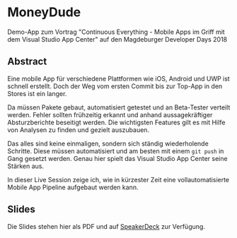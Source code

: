 # MoneyDude

Demo-App zum Vortrag "Continuous Everything - Mobile Apps im Griff mit dem Visual Studio App Center" auf den Magdeburger Developer Days 2018

## Abstract

Eine mobile App für verschiedene Plattformen wie iOS, Android und UWP ist schnell erstellt. 
Doch der Weg vom ersten Commit bis zur Top-App in den Stores ist ein langer. 

Da müssen Pakete gebaut, automatisiert getestet und an Beta-Tester verteilt werden.
Fehler sollten frühzeitig erkannt und anhand aussagekräftiger Absturzberichte beseitigt werden.
Die wichtigsten Features gilt es mit Hilfe von Analysen zu finden und gezielt auszubauen. 

Das alles sind keine einmaligen, sondern sich ständig wiederholende Schritte. 
Diese müssen automatisiert und am besten mit einem `git push` in Gang gesetzt werden.
Genau hier spielt das Visual Studio App Center seine Stärken aus.

In dieser Live Session zeige ich, wie in kürzester Zeit eine vollautomatisierte Mobile App Pipeline aufgebaut werden kann.

## Slides

Die Slides stehen hier als PDF und auf [SpeakerDeck](https://speakerdeck.com/anrichter/continuous-everything-mobile-apps-im-griff-mit-dem-visual-studio-app-center) zur Verfügung.
